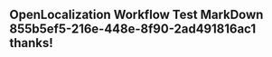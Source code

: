 <properties
ms.topic="hero-topic"
ms.test1="hero-topic"
ms.test2="test"/>

## OpenLocalization Workflow Test MarkDown 855b5ef5-216e-448e-8f90-2ad491816ac1 thanks!
